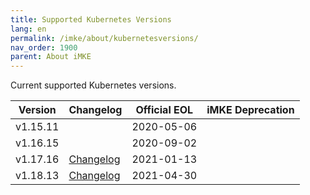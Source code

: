```yaml
---
title: Supported Kubernetes Versions
lang: en
permalink: /imke/about/kubernetesversions/
nav_order: 1900
parent: About iMKE
---
```


Current supported Kubernetes versions.

| Version | Changelog | Official EOL | iMKE Deprecation |
|---------|-----------|--------------|------------------|
|v1.15.11| |2020-05-06| |
|v1.16.15| |2020-09-02| |
|v1.17.16|[Changelog](/imke/about/changelog-v2.13.10/#kubernetes-related-changes)|2021-01-13| |
|v1.18.13|[Changelog](/imke/about/changelog-v2.14.8/#kubernetes-related-changes)|2021-04-30| |
